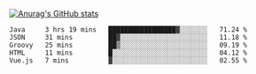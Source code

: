[![Anurag's GitHub stats](https://github-readme-stats.vercel.app/api?username=sebasphere&count_private=true&theme=tokyonight)](https://github.com/anuraghazra/github-readme-stats)

<!--START_SECTION:waka-->
```text
Java     3 hrs 19 mins   █████████████████▓░░░░░░░   71.24 % 
JSON     31 mins         ██▓░░░░░░░░░░░░░░░░░░░░░░   11.18 % 
Groovy   25 mins         ██▒░░░░░░░░░░░░░░░░░░░░░░   09.19 % 
HTML     11 mins         █░░░░░░░░░░░░░░░░░░░░░░░░   04.12 % 
Vue.js   7 mins          ▓░░░░░░░░░░░░░░░░░░░░░░░░   02.55 % 
```
<!--END_SECTION:waka-->
